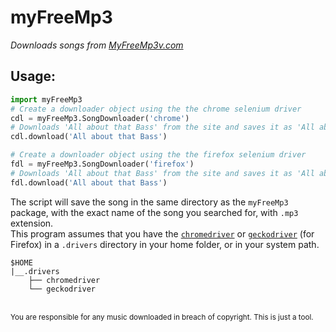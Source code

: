 # myFreeMp3
_Downloads songs from [MyFreeMp3v.com](https://myfreemp3v.com)_  
## Usage:  
```python
import myFreeMp3
# Create a downloader object using the the chrome selenium driver
cdl = myFreeMp3.SongDownloader('chrome')
# Downloads 'All about that Bass' from the site and saves it as 'All about that Bass.mp3' 
cdl.download('All about that Bass')

# Create a downloader object using the the firefox selenium driver
fdl = myFreeMp3.SongDownloader('firefox')
# Downloads 'All about that Bass' from the site and saves it as 'All about that Bass.mp3' 
fdl.download('All about that Bass')
```
The script will save the song in the same directory as the `myFreeMp3` package, with the exact name of the song you searched for, with `.mp3` extension.   
This program assumes that you have the [`chromedriver`](https://chromedriver.chromium.org/) or [`geckodriver`](https://github.com/mozilla/geckodriver/releases) (for Firefox) in a `.drivers` directory in your home folder, or in your system path.
```
$HOME
|__.drivers
    ├── chromedriver
    └── geckodriver
```
<br>
<sub>You are responsible for any music downloaded in breach of copyright. This is just a tool.</sub>
